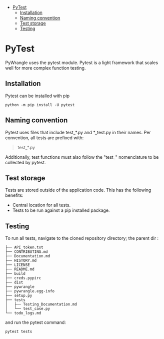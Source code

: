 - [PyTest](#pytest)
  - [Installation](#installation)
  - [Naming convention](#naming-convention)
  - [Test storage](#test-storage)
  - [Testing](#testing)


# PyTest
PyWrangle uses the pytest module. Pytest is a light framework that scales well for more complex function testing. 

## Installation
Pytest can be installed with pip
```
python -m pip install -U pytest
```


## Naming convention
Pytest uses files that include test_*.py and *_test.py in their names. Per convention, all tests are prefixed with:
> test_*.py

Additionally, test functions must also follow the "test_" nomenclature to be collected by pytest.


## Test storage
Tests are stored outside of the application code. This has the following benefits:
- Central location for all tests.
- Tests to be run against a pip installed package.

## Testing
To run all tests, navigate to the cloned repository directory; the parent dir :
```
├── API_token.txt
├── CONTRIBUTING.md
├── Documentation.md
├── HISTORY.md
├── LICENSE
├── README.md
├── build
├── creds.pypirc
├── dist
├── pywrangle
├── pywrangle.egg-info
├── setup.py
├── tests
│   ├── Testing_Documentation.md
│   └── test_case.py
└── todo_logs.md
```
and run the pytest command:
```
pytest tests
```

